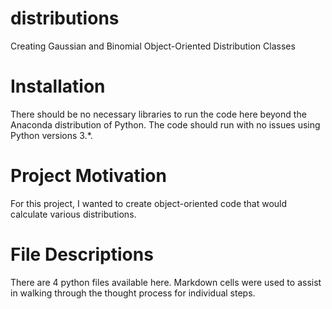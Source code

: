 # distributions
Creating Gaussian and Binomial Object-Oriented Distribution Classes

# Installation
There should be no necessary libraries to run the code here beyond the Anaconda distribution of Python. The code should run with no issues using Python versions 3.*.

# Project Motivation
For this project, I wanted to create object-oriented code that would calculate various distributions.

# File Descriptions
There are 4 python files available here. Markdown cells were used to assist in walking through the thought process for individual steps.
